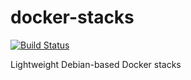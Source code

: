 # docker-stacks

[![Build Status](https://travis-ci.org/cleverway/docker-stacks.svg?branch=master)](https://travis-ci.org/cleverway/docker-stacks)

Lightweight Debian-based Docker stacks
